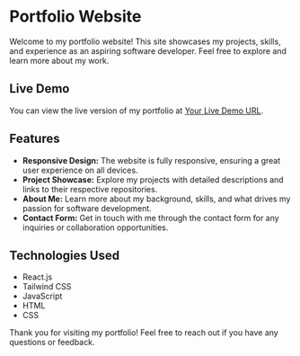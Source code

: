 # Portfolio Website

Welcome to my portfolio website! This site showcases my projects, skills, and experience as an aspiring software developer. Feel free to explore and learn more about my work.

## Live Demo

You can view the live version of my portfolio at [Your Live Demo URL](https://your-live-demo-url.com).

## Features

- **Responsive Design:** The website is fully responsive, ensuring a great user experience on all devices.
- **Project Showcase:** Explore my projects with detailed descriptions and links to their respective repositories.
- **About Me:** Learn more about my background, skills, and what drives my passion for software development.
- **Contact Form:** Get in touch with me through the contact form for any inquiries or collaboration opportunities.

## Technologies Used

- React.js
- Tailwind CSS
- JavaScript
- HTML
- CSS

Thank you for visiting my portfolio! Feel free to reach out if you have any questions or feedback.
